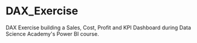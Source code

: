 # DAX_Exercise
DAX Exercise building a Sales, Cost, Profit and KPI Dashboard during Data Science Academy's Power BI course.
